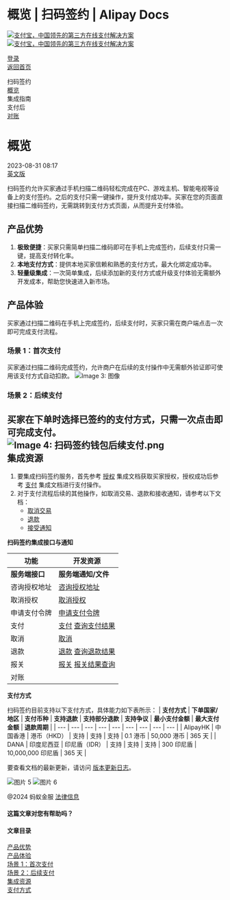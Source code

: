 概览 | 扫码签约 | Alipay Docs
===============

[![支付宝，中国领先的第三方在线支付解决方案](https://ac.alipay.com/storage/2024/3/26/d66c43c0-440d-4c97-9976-f2028a2c8c5e.svg) ![支付宝，中国领先的第三方在线支付解决方案](https://ac.alipay.com/storage/2024/3/26/a48bd336-aea0-4f16-bf83-616eacbb4434.svg)](/docs/)

[登录](https://global.alipay.com/ilogin/account_login.htm?goto=https%3A%2F%2Fglobal.alipay.com%2Fdocs%2Fac%2Fscantopay_cn%2Foverview)  
[返回首页](../../)  

扫码签约  
[概览](/docs/ac/scantopay_cn/overview)  
集成指南  
支付后  
[对账](/docs/ac/scantopay_cn/settle_reconcile)  

概览
==

2023-08-31 08:17  
[英文版](https://global.alipay.com/docs/ac/scantopay_en/overview)  

扫码签约允许买家通过手机扫描二维码轻松完成在PC、游戏主机、智能电视等设备上的支付签约。之后的支付只需一键操作，提升支付成功率。买家在您的页面直接扫描二维码签约，无需跳转到支付方式页面，从而提升支付体验。

产品优势
----

1. **极致便捷**：买家只需简单扫描二维码即可在手机上完成签约，后续支付只需一键，提高支付转化率。
2. **本地支付方式**：提供本地买家信赖和熟悉的支付方式，最大化绑定成功率。
3. **轻量级集成**：一次简单集成，后续添加新的支付方式或升级支付体验无需额外开发成本，帮助您快速进入新市场。

产品体验
----

买家通过扫描二维码在手机上完成签约，后续支付时，买家只需在商户端点击一次即可完成支付流程。
### 场景 1：首次支付
买家通过扫描二维码完成签约，允许商户在后续的支付操作中无需额外验证即可使用该支付方式自动扣款。
![Image 3: 图像](https://idocs-assets-marmot-cloud-storage.oss-cn-hangzhou.aliyuncs.com/storage/idocs87c36dc8dac653c1/1692871550769-850f47d9-8b72-4b74-ad3d-4ba9017e23a7.png)
### 场景 2：后续支付  
买家在下单时选择已签约的支付方式，只需一次点击即可完成支付。  
![Image 4: 扫码签约钱包后续支付.png](https://idocs-assets.marmot-cloud.com/storage/idocs87c36dc8dac653c1/1693385105122-683a0fad-8293-4ee4-b619-907666e3be7f.png)  
集成资源
----

1.  要集成扫码签约服务，首先参考 [授权](https://global.alipay.com/docs/ac/scantobind_cn/authorization) 集成文档获取买家授权，授权成功后参考 [支付](https://global.alipay.com/docs/ac/scantobind_cn/pay) 集成文档进行支付操作。
2.  对于支付流程后续的其他操作，如取消交易、退款和接收通知，请参考以下文档：
    *   [取消交易](https://global.alipay.com/docs/ac/scantobind_cn/cancel_cn)
    *   [退款](https://global.alipay.com/docs/ac/scantobind_cn/refund)
    *   [接受通知](https://global.alipay.com/docs/ac/scantobind_cn/notification)

**扫码签约集成接口与通知**

| 功能 | 开发资源 |
| --- | --- |
| **服务端接口** | **服务端通知/文件** |
| 咨询授权地址 | [咨询授权地址](https://global.alipay.com/docs/ac/ams/authconsult) | [授权结果通知](https://global.alipay.com/docs/ac/ams/notifyauth) |
| 取消授权 | [取消授权](https://global.alipay.com/docs/ac/ams/authrevocation) | [授权结果通知](https://global.alipay.com/docs/ac/ams/notifyauth) |
| 申请支付令牌 | [申请支付令牌](https://global.alipay.com/docs/ac/ams/accesstokenapp) |  |
| 支付 | [支付](https://global.alipay.com/docs/ac/ams/payment_agreement) [查询支付结果](https://global.alipay.com/docs/ac/ams/paymentri_online) | [支付结果通知](https://global.alipay.com/docs/ac/ams/paymentrn_online) |
| 取消 | [取消](https://global.alipay.com/docs/ac/ams/paymentc_online) |  |
| 退款 | [退款](https://global.alipay.com/docs/ac/ams/refund_online) [查询退款结果](https://global.alipay.com/docs/ac/ams/ir_online) | [退款结果通知](https://global.alipay.com/docs/ac/ams/notify_refund) |
| 报关 | [报关](https://global.alipay.com/docs/ac/ams/declare) [报关结果查询](https://global.alipay.com/docs/ac/ams/inquirydeclare) |  |
| 对账 |  | [交易明细报告](https://global.alipay.com/docs/ac/reconcile_cn/transaction_details) [结算明细报告](https://global.alipay.com/docs/ac/reconcile_cn/settlement_details) [结算汇总报告](https://global.alipay.com/docs/ac/reconcile_cn/settlement_summary) |

**支付方式**

扫码签约目前支持以下支付方式，具体能力如下表所示：
| **支付方式** | **下单国家/地区** | **支付币种** | **支持退款** | **支持部分退款** | **支持争议** | **最小支付金额** | **最大支付金额** | **退款周期** |
| --- | --- | --- | --- | --- | --- | --- | --- | --- |
| AlipayHK | 中国香港 | 港币（HKD） | 支持 | 支持 | 支持 | 0.1 港币 | 50,000 港币 | 365 天 |
| DANA | 印度尼西亚 | 印尼盾（IDR） | 支持 | 支持 | 支持 | 300 印尼盾 | 10,000,000 印尼盾 | 365 天 |

要查看文档的最新更新，请访问 [版本更新日志](https://global.alipay.com/docs/releasenotes)。

![图片 5](https://ac.alipay.com/storage/2021/5/20/19b2c126-9442-4f16-8f20-e539b1db482a.png) ![图片 6](https://ac.alipay.com/storage/2021/5/20/e9f3f154-dbf0-455f-89f0-b3d4e0c14481.png)

@2024 蚂蚁金服 [法律信息](https://global.alipay.com/docs/ac/platform/membership)

#### 这篇文章对您有帮助吗？

#### 文章目录
[产品优势](#wh04j "产品优势")  
[产品体验](#LFAXY "产品体验")  
[场景 1：首次支付](#iOVjj "场景 1：首次支付")  
[场景 2：后续支付](#MW1mC "场景 2：后续支付")  
[集成资源](#N9Kot "集成资源")  
[支付方式](#O8bl5 "支付方式")